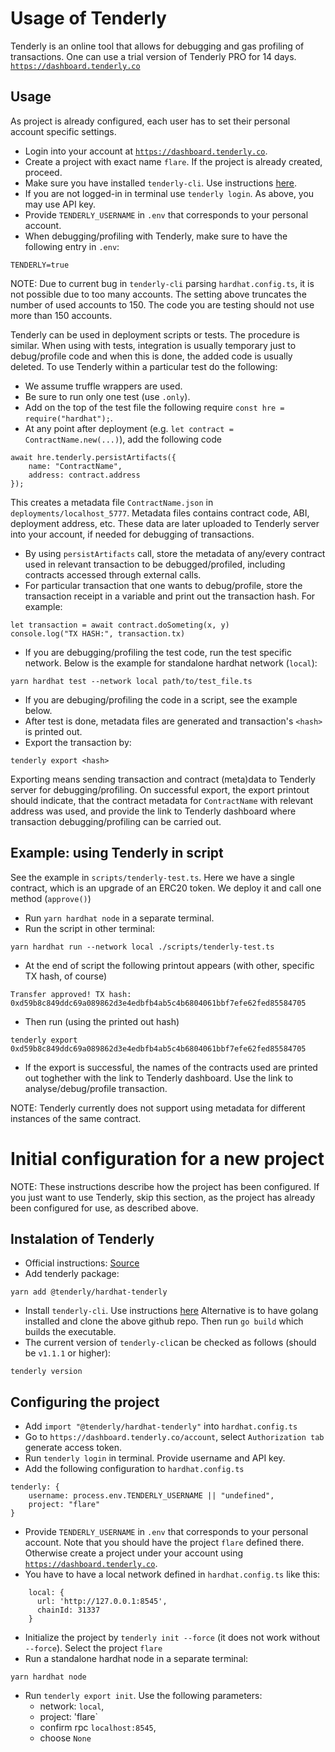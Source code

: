 # Usage of Tenderly

Tenderly is an online tool that allows for debugging and gas profiling of transactions.
One can use a trial version of Tenderly PRO for 14 days.
[`https://dashboard.tenderly.co`](https://dashboard.tenderly.co)

## Usage

As project is already configured, each user has to set their personal account specific settings.
- Login into your account at  [`https://dashboard.tenderly.co`](https://dashboard.tenderly.co). 
- Create a project with exact name `flare`. If the project is already created, proceed.
- Make sure you have installed `tenderly-cli`. Use instructions [here](https://github.com/Tenderly/tenderly-cli).
- If you are not logged-in in terminal use `tenderly login`. As above, you may use API key.
- Provide `TENDERLY_USERNAME` in `.env` that corresponds to your personal account. 
- When debugging/profiling with Tenderly, make sure to have the following entry in `.env`:
```
TENDERLY=true
```
NOTE: Due to current bug in `tenderly-cli` parsing `hardhat.config.ts`, it is not possible due to too many accounts. The setting above truncates the number of used accounts to 150. The code you are testing should not use more than 150 accounts.

Tenderly can be used in deployment scripts or tests. The procedure is similar. 
When using with tests, integration is usually temporary just to debug/profile code and when this is done, the added code is usually deleted.
To use Tenderly within a particular test do the following:
- We assume truffle wrappers are used.
- Be sure to run only one test (use `.only`).
- Add on the top of the test file the following require `const hre = require("hardhat");`.
- At any point after deployment (e.g. `let contract = ContractName.new(...)`), add the following code
```
await hre.tenderly.persistArtifacts({
    name: "ContractName",
    address: contract.address
});
```
This creates a metadata file `ContractName.json` in `deployments/localhost_5777`. Metadata files contains contract code, ABI, deployment address, etc. These data are later uploaded to Tenderly server into your account, if needed for debugging of transactions.

- By using `persistArtifacts` call, store the metadata of any/every contract used in relevant transaction to be debugged/profiled, including contracts accessed through external calls.  
- For particular transaction that one wants to debug/profile, store the transaction receipt in a variable and print out the transaction hash. For example:
```
let transaction = await contract.doSometing(x, y)
console.log("TX HASH:", transaction.tx)
```
- If you are debugging/profiling the test code, run the test specific network. Below is the example for standalone hardhat network (`local`):
```
yarn hardhat test --network local path/to/test_file.ts
```
- If you are debuging/profiling the code in a script, see the example below.
- After test is done, metadata files are generated and transaction's `<hash>` is printed out.
- Export the transaction by:
```
tenderly export <hash>
```
Exporting means sending transaction and contract (meta)data to Tenderly server for debugging/profiling.
On successful export, the export printout should indicate, that the contract metadata for `ContractName` with relevant address was used, and provide the link to Tenderly dashboard where transaction debugging/profiling can be carried out.

## Example: using Tenderly in script

See the example in `scripts/tenderly-test.ts`. Here we have a single contract, which is an upgrade of an ERC20 token. We deploy it and call one method (`approve()`)

- Run `yarn hardhat node` in a separate terminal.
- Run the script in other terminal:
```
yarn hardhat run --network local ./scripts/tenderly-test.ts 
```
- At the end of script the following printout appears (with other, specific TX hash, of course)
```
Transfer approved! TX hash: 0xd59b8c849ddc69a089862d3e4edbfb4ab5c4b6804061bbf7efe62fed85584705
```
- Then run (using the printed out hash)
```
tenderly export 0xd59b8c849ddc69a089862d3e4edbfb4ab5c4b6804061bbf7efe62fed85584705
```
- If the export is successful, the names of the contracts used are printed out toghether with the link to Tenderly dashboard. Use the link to analyse/debug/profile transaction.


NOTE: Tenderly currently does not support using metadata for different instances of the same contract.

# Initial configuration for a new project

NOTE: These instructions describe how the project has been configured. If you just want to use Tenderly, skip this section, as the project has already been configured for use, as described above.

## Instalation of Tenderly

- Official instructions: [Source](https://blog.tenderly.co/level-up-your-smart-contract-productivity-using-hardhat-and-tenderly/)
- Add tenderly package:
```
yarn add @tenderly/hardhat-tenderly
```
- Install  `tenderly-cli`. Use instructions [here](https://github.com/Tenderly/tenderly-cli)
Alternative is to have golang installed and clone the above github repo. Then run `go build` which builds the executable.
- The current version of `tenderly-cli`can be checked as follows (should be `v1.1.1` or higher):
```
tenderly version
``` 

## Configuring the project

- Add `import "@tenderly/hardhat-tenderly"` into `hardhat.config.ts`
- Go to `https://dashboard.tenderly.co/account`, select `Authorization tab` generate access token.
- Run `tenderly login` in terminal. Provide username and API key. 
- Add the following configuration to `hardhat.config.ts`
```
tenderly: {
    username: process.env.TENDERLY_USERNAME || "undefined",
    project: "flare"
}
```
- Provide `TENDERLY_USERNAME` in `.env` that corresponds to your personal account. Note that you should have the project `flare` defined there. Otherwise create a project under your account using [`https://dashboard.tenderly.co`](https://dashboard.tenderly.co).
- You have to have a local network defined in `hardhat.config.ts` like this:
```
    local: {
      url: 'http://127.0.0.1:8545',
      chainId: 31337
    }
```
- Initialize the project by `tenderly init --force` (it does not work without `--force`). Select the project `flare`
- Run a standalone hardhat node in a separate terminal: 
```
yarn hardhat node
```
- Run `tenderly export init`. Use the following parameters:
  - network: `local`, 
  - project: 'flare`
  - confirm rpc `localhost:8545`, 
  - choose `None`
